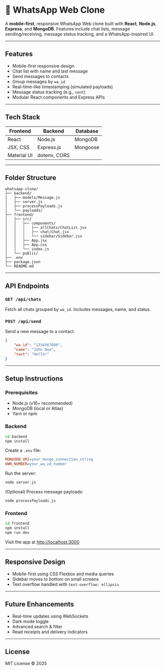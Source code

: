 # 💬 WhatsApp Web Clone

A **mobile-first**, responsive WhatsApp Web clone built with **React**, **Node.js**, **Express**, and **MongoDB**. Features include chat lists, message sending/receiving, message status tracking, and a WhatsApp-inspired UI.

---

## Features

- Mobile-first responsive design
- Chat list with name and last message
- Send messages to contacts
- Group messages by `wa_id`
- Real-time-like timestamping (simulated payloads)
- Message status tracking (e.g., `sent`)
- Modular React components and Express APIs

---

## Tech Stack

| Frontend      | Backend       | Database |
|---------------|---------------|----------|
| React         | Node.js       | MongoDB  |
| JSX, CSS      | Express.js    | Mongoose |
| Material UI   | dotenv, CORS  |          |

---

## Folder Structure

```
whatsapp-clone/
├── backend/
│   ├── models/Message.js
│   ├── server.js
│   ├── processPayloads.js
│   └── payloads/
├── frontend/
│   ├── src/
│   │   ├── components/
│   │   │   ├── allChats/ChatList.jsx
│   │   │   ├── chat/Chat.jsx
│   │   │   └── sidebar/Sidebar.jsx
│   │   ├── App.jsx
│   │   ├── App.css
│   │   └── index.js
│   └── public/
├── .env
├── package.json
└── README.md
```

---

## API Endpoints

### `GET /api/chats`
Fetch all chats grouped by `wa_id`. Includes messages, name, and status.

### `POST /api/send`
Send a new message to a contact.

```json
{
    "wa_id": "1234567890",
    "name": "John Doe",
    "text": "Hello!"
}
```

---

## Setup Instructions

### Prerequisites

- Node.js (v16+ recommended)
- MongoDB (local or Atlas)
- Yarn or npm

### Backend

```bash
cd backend
npm install
```

Create a `.env` file:

```ini
MONGODB_URI=your_mongo_connection_string
OWN_NUMBER=your_wa_id_number
```

Run the server:

```bash
node server.js
```

(Optional) Process message payloads:

```bash
node processPayloads.js
```

### Frontend

```bash
cd frontend
npm install
npm run dev
```

Visit the app at [http://localhost:3000](http://localhost:3000)

---

## Responsive Design

- Mobile-first using CSS Flexbox and media queries
- Sidebar moves to bottom on small screens
- Text overflow handled with `text-overflow: ellipsis`

---

## Future Enhancements

- Real-time updates using WebSockets
- Dark mode toggle
- Advanced search & filter
- Read receipts and delivery indicators

---

## License

MIT License © 2025
